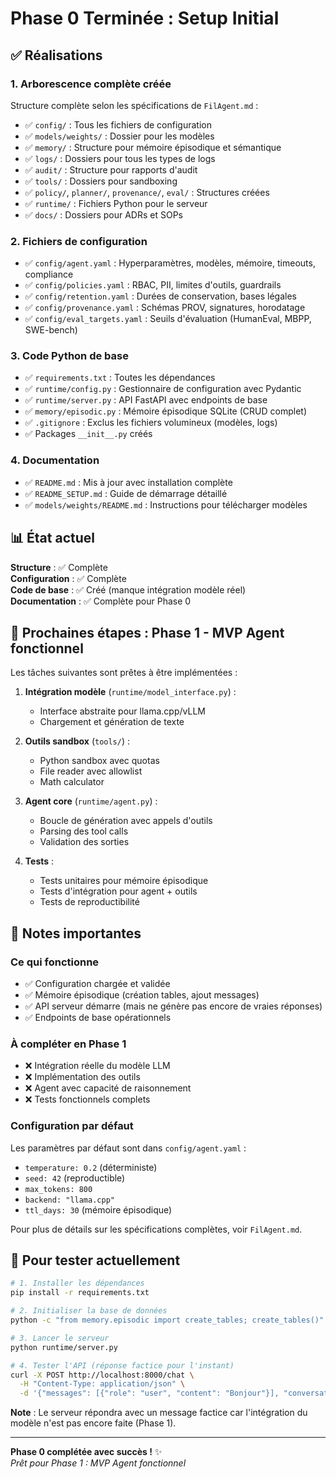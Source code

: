 # Phase 0 Terminée : Setup Initial

## ✅ Réalisations

### 1. Arborescence complète créée
Structure complète selon les spécifications de `FilAgent.md` :
- ✅ `config/` : Tous les fichiers de configuration
- ✅ `models/weights/` : Dossier pour les modèles
- ✅ `memory/` : Structure pour mémoire épisodique et sémantique
- ✅ `logs/` : Dossiers pour tous les types de logs
- ✅ `audit/` : Structure pour rapports d'audit
- ✅ `tools/` : Dossiers pour sandboxing
- ✅ `policy/`, `planner/`, `provenance/`, `eval/` : Structures créées
- ✅ `runtime/` : Fichiers Python pour le serveur
- ✅ `docs/` : Dossiers pour ADRs et SOPs

### 2. Fichiers de configuration
- ✅ `config/agent.yaml` : Hyperparamètres, modèles, mémoire, timeouts, compliance
- ✅ `config/policies.yaml` : RBAC, PII, limites d'outils, guardrails
- ✅ `config/retention.yaml` : Durées de conservation, bases légales
- ✅ `config/provenance.yaml` : Schémas PROV, signatures, horodatage
- ✅ `config/eval_targets.yaml` : Seuils d'évaluation (HumanEval, MBPP, SWE-bench)

### 3. Code Python de base
- ✅ `requirements.txt` : Toutes les dépendances
- ✅ `runtime/config.py` : Gestionnaire de configuration avec Pydantic
- ✅ `runtime/server.py` : API FastAPI avec endpoints de base
- ✅ `memory/episodic.py` : Mémoire épisodique SQLite (CRUD complet)
- ✅ `.gitignore` : Exclus les fichiers volumineux (modèles, logs)
- ✅ Packages `__init__.py` créés

### 4. Documentation
- ✅ `README.md` : Mis à jour avec installation complète
- ✅ `README_SETUP.md` : Guide de démarrage détaillé
- ✅ `models/weights/README.md` : Instructions pour télécharger modèles

## 📊 État actuel

**Structure** : ✅ Complète  
**Configuration** : ✅ Complète  
**Code de base** : ✅ Créé (manque intégration modèle réel)  
**Documentation** : ✅ Complète pour Phase 0  

## 🎯 Prochaines étapes : Phase 1 - MVP Agent fonctionnel

Les tâches suivantes sont prêtes à être implémentées :

1. **Intégration modèle** (`runtime/model_interface.py`) :
   - Interface abstraite pour llama.cpp/vLLM
   - Chargement et génération de texte
   
2. **Outils sandbox** (`tools/`) :
   - Python sandbox avec quotas
   - File reader avec allowlist
   - Math calculator

3. **Agent core** (`runtime/agent.py`) :
   - Boucle de génération avec appels d'outils
   - Parsing des tool calls
   - Validation des sorties

4. **Tests** :
   - Tests unitaires pour mémoire épisodique
   - Tests d'intégration pour agent + outils
   - Tests de reproductibilité

## 📝 Notes importantes

### Ce qui fonctionne
- ✅ Configuration chargée et validée
- ✅ Mémoire épisodique (création tables, ajout messages)
- ✅ API serveur démarre (mais ne génère pas encore de vraies réponses)
- ✅ Endpoints de base opérationnels

### À compléter en Phase 1
- ❌ Intégration réelle du modèle LLM
- ❌ Implémentation des outils
- ❌ Agent avec capacité de raisonnement
- ❌ Tests fonctionnels complets

### Configuration par défaut
Les paramètres par défaut sont dans `config/agent.yaml` :
- `temperature: 0.2` (déterministe)
- `seed: 42` (reproductible)
- `max_tokens: 800`
- `backend: "llama.cpp"`
- `ttl_days: 30` (mémoire épisodique)

Pour plus de détails sur les spécifications complètes, voir `FilAgent.md`.

## 🚀 Pour tester actuellement

```bash
# 1. Installer les dépendances
pip install -r requirements.txt

# 2. Initialiser la base de données
python -c "from memory.episodic import create_tables; create_tables()"

# 3. Lancer le serveur
python runtime/server.py

# 4. Tester l'API (réponse factice pour l'instant)
curl -X POST http://localhost:8000/chat \
  -H "Content-Type: application/json" \
  -d '{"messages": [{"role": "user", "content": "Bonjour"}], "conversation_id": "test"}'
```

**Note** : Le serveur répondra avec un message factice car l'intégration du modèle n'est pas encore faite (Phase 1).

---

**Phase 0 complétée avec succès !** ✨  
*Prêt pour Phase 1 : MVP Agent fonctionnel*
